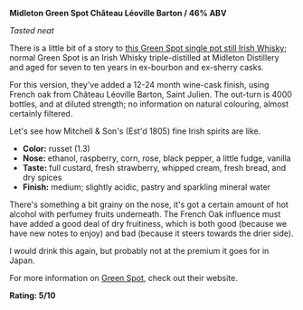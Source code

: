 **Midleton Green Spot Château Léoville Barton / 46% ABV**

*Tasted neat*

There is a little bit of a story to [this Green Spot single pot still Irish Whisky](https://www.whiskybase.com/whiskies/whisky/68938/green-spot-chteau-loville-barton); normal Green Spot is an Irish Whisky triple-distilled at Midleton Distillery and aged for seven to ten years in ex-bourbon and ex-sherry casks.

For this version, they've added a 12-24 month wine-cask finish, using French oak from Château Léoville Barton, Saint Julien.   The out-turn is 4000 bottles, and at diluted strength; no information on natural colouring, almost certainly filtered.  

Let's see how Mitchell & Son's (Est'd 1805) fine Irish spirits are like.

* **Color:** russet (1.3)
* **Nose:** ethanol, raspberry, corn, rose, black pepper, a little fudge, vanilla
* **Taste:** full custard, fresh strawberry, whipped cream, fresh bread, and dry spices
* **Finish:** medium; slightly acidic, pastry and sparkling mineral water

There's something a bit grainy on the nose, it's got a certain amount of hot alcohol with perfumey fruits underneath.  The French Oak influence must have added a good deal of dry fruitiness, which is both good (because we have new notes to enjoy) and bad (because it steers towards the drier side).

I would drink this again, but probably not at the premium it goes for in Japan.

For more information on [Green Spot](https://www.spotwhiskey.com/en/whiskeys/greenspot), check out their website.

**Rating: 5/10**